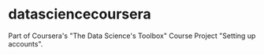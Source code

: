 datasciencecoursera
===================

Part of Coursera's "The Data Science's Toolbox" Course Project "Setting up accounts".
